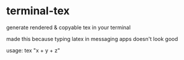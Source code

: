 # terminal-tex
generate rendered &amp; copyable tex in your terminal

made this because typing latex in messaging apps doesn't look good

usage: tex "x + y + z"

